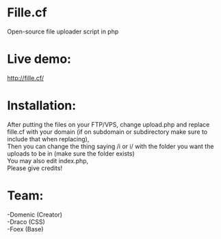 # Fille.cf
Open-source file uploader script in php

# Live demo:
http://fille.cf/

# Installation:
After putting the files on your FTP/VPS, change upload.php and replace fille.cf with your domain (if on subdomain or subdirectory make sure to include that when replacing),\
Then you can change the thing saying /i or i/ with the folder you want the uploads to be in (make sure the folder exists)\
You may also edit index.php,\
Please give credits!

# Team:
-Domenic (Creator)\
-Draco (CSS)\
-Foex (Base)
